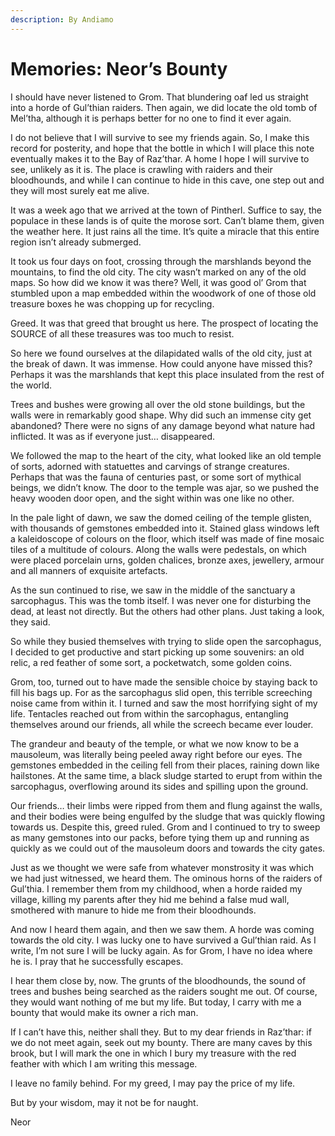 ```yaml
---
description: By Andiamo
---
```


# Memories: Neor’s Bounty

I should have never listened to Grom. That blundering oaf led us straight into a horde of Gul’thian raiders. Then again, we did locate the old tomb of Mel’tha, although it is perhaps better for no one to find it ever again.

I do not believe that I will survive to see my friends again. So, I make this record for posterity, and hope that the bottle in which I will place this note eventually makes it to the Bay of Raz’thar. A home I hope I will survive to see, unlikely as it is. The place is crawling with raiders and their bloodhounds, and while I can continue to hide in this cave, one step out and they will most surely eat me alive.

It was a week ago that we arrived at the town of Pintherl. Suffice to say, the populace in these lands is of quite the morose sort. Can’t blame them, given the weather here. It just rains all the time. It’s quite a miracle that this entire region isn’t already submerged.

It took us four days on foot, crossing through the marshlands beyond the mountains, to find the old city. The city wasn’t marked on any of the old maps. So how did we know it was there? Well, it was good ol’ Grom that stumbled upon a map embedded within the woodwork of one of those old treasure boxes he was chopping up for recycling.

Greed. It was that greed that brought us here. The prospect of locating the SOURCE of all these treasures was too much to resist.

So here we found ourselves at the dilapidated walls of the old city, just at the break of dawn. It was immense. How could anyone have missed this? Perhaps it was the marshlands that kept this place insulated from the rest of the world.

Trees and bushes were growing all over the old stone buildings, but the walls were in remarkably good shape. Why did such an immense city get abandoned? There were no signs of any damage beyond what nature had inflicted. It was as if everyone just… disappeared.

We followed the map to the heart of the city, what looked like an old temple of sorts, adorned with statuettes and carvings of strange creatures. Perhaps that was the fauna of centuries past, or some sort of mythical beings, we didn’t know. The door to the temple was ajar, so we pushed the heavy wooden door open, and the sight within was one like no other.

In the pale light of dawn, we saw the domed ceiling of the temple glisten, with thousands of gemstones embedded into it. Stained glass windows left a kaleidoscope of colours on the floor, which itself was made of fine mosaic tiles of a multitude of colours. Along the walls were pedestals, on which were placed porcelain urns, golden chalices, bronze axes, jewellery, armour and all manners of exquisite artefacts.

As the sun continued to rise, we saw in the middle of the sanctuary a sarcophagus. This was the tomb itself. I was never one for disturbing the dead, at least not directly. But the others had other plans. Just taking a look, they said.

So while they busied themselves with trying to slide open the sarcophagus, I decided to get productive and start picking up some souvenirs: an old relic, a red feather of some sort, a pocketwatch, some golden coins.

Grom, too, turned out to have made the sensible choice by staying back to fill his bags up. For as the sarcophagus slid open, this terrible screeching noise came from within it. I turned and saw the most horrifying sight of my life. Tentacles reached out from within the sarcophagus, entangling themselves around our friends, all while the screech became ever louder.

The grandeur and beauty of the temple, or what we now know to be a mausoleum, was literally being peeled away right before our eyes. The gemstones embedded in the ceiling fell from their places, raining down like hailstones. At the same time, a black sludge started to erupt from within the sarcophagus, overflowing around its sides and spilling upon the ground.

Our friends… their limbs were ripped from them and flung against the walls, and their bodies were being engulfed by the sludge that was quickly flowing towards us. Despite this, greed ruled. Grom and I continued to try to sweep as many gemstones into our packs, before tying them up and running as quickly as we could out of the mausoleum doors and towards the city gates.

Just as we thought we were safe from whatever monstrosity it was which we had just witnessed, we heard them. The ominous horns of the raiders of Gul’thia. I remember them from my childhood, when a horde raided my village, killing my parents after they hid me behind a false mud wall, smothered with manure to hide me from their bloodhounds.

And now I heard them again, and then we saw them. A horde was coming towards the old city. I was lucky one to have survived a Gul’thian raid. As I write, I’m not sure I will be lucky again. As for Grom, I have no idea where he is. I pray that he successfully escapes.

I hear them close by, now. The grunts of the bloodhounds, the sound of trees and bushes being searched as the raiders sought me out. Of course, they would want nothing of me but my life. But today, I carry with me a bounty that would make its owner a rich man.

If I can’t have this, neither shall they. But to my dear friends in Raz’thar: if we do not meet again, seek out my bounty. There are many caves by this brook, but I will mark the one in which I bury my treasure with the red feather with which I am writing this message.

I leave no family behind. For my greed, I may pay the price of my life.

But by your wisdom, may it not be for naught.

Neor
